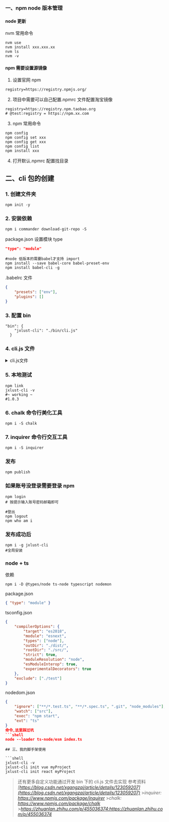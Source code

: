 ### 一、npm node 版本管理

#### node 更新

nvm 常用命令

```
nvm use
nvm install xxx.xxx.xx
nvm ls
nvm -v
```

#### npm 需要设置源镜像

1. 设置官网 npm

```
registry=https://registry.npmjs.org/
```

2. 项目中需要可以自己配置.npmrc 文件配置淘宝镜像

```
registry=https://registry.npm.taobao.org
# @test:registry = https://npm.xx.com
```

3. npm 常用命令

```
npm config
npm config set xxx
npm config get xxx
npm config list
npm install xxx
```

4. 打开默认.npmrc 配置找目录

## 二、cli 包的创建

### 1. 创建文件夹

```
npm init -y
```

### 2. 安装依赖

```
npm i commander download-git-repo -S
```

package.json 设置模块 type

```json
"type": "module"
```

```shell
#node 低版本的需要babel才支持 import
npm install --save babel-core babel-preset-env
npm install babel-cli -g
```

.babelrc 文件

```json
{
    "presets": ["env"],
    "plugins": []
}
```

### 3. 配置 bin

```
"bin": {
    "jxlust-cli": "./bin/cli.js"
  }
```

### 4. cli.js 文件

<details>
    <summary>cli.js文件</summary>

```js
#! /usr/bin/env node
import { program } from 'commander';
import chalk from 'chalk';
import inquirer from 'inquirer';
import download from 'download-git-repo'

console.log('\u{1f468} jxlust-cli working \u{1f4BB} ...');

const githubPathMap = new Map([['vue', 'github:jxlust/vue3-demo'], ['react', 'github:jxlust/ReactDom'], ['vuessr', 'github:jxlust/Vue3_Vite_Koa2_SSR']])

const downloadFromGit = (gitPath, projectName) => {
  download(
    gitPath,
    projectName,
    function (err) {
      console.log(err ? `Error \u{1f626}` : "Success \u{1f468}");
    }
  );
}
//version 版本号
//name 新项目名称
program
  .version("1.0.6", "-v, --version")
  .command("init <templateName> <projectName>")
  .description('create a new template project')
  .action(async (templateName, projectName) => {

    console.log(chalk.blue.bold(`project name ${projectName}`));
    // console.log('project name', chalk.hex('#049CDB').bold(projectName));
    if (githubPathMap.has(templateName)) {
      console.log("clone template ...");
      downloadFromGit(githubPathMap.get(templateName), projectName);
    } else {
      console.error("A template name that does not exist");
    }
  });

program
  .command("create")
  .description('create a project from select')
  .action(async () => {
    const repos = [...githubPathMap.keys()]
    // const repos = [{ name: 'vue', value: 1 }, { name: 'react', value: 2 }]
    const { repo, name } = await inquirer.prompt([{
      name: 'repo',
      type: 'list',
      choices: repos,
      message: 'Please choose a template to create project'
    }, {
      name: 'name', // key 名
      type: 'input', //type：input,confirm,list,rawlist,checkbox,password...
      message: 'Your project name', // 提示信息
      default: 'my-tpl-project' // 默认值
    }])
    console.log(chalk.green.bold(`Use ${repo} template,creating ${name} ...`))
    downloadFromGit(githubPathMap.get(repo), name);
  })
program.parse(process.argv);
```

</details>

### 5. 本地测试

```shell
npm link
jxlust-cli -v
#~ working ~
#1.0.3
```

### 6. chalk 命令行美化工具

```shell
npm i -S chalk
```

### 7. inquirer 命令行交互工具

```shell
npm i -S inquirer
```

### 发布

```
npm publish
```

### 如果账号没登录需要登录 npm

```shell
npm login
# 按提示输入账号密码邮箱即可

#登出
npm logout
npm who am i
```

### 发布成功后

```shell
npm i -g jxlust-cli
#全局安装
```

### node + ts

依赖

```shell
npm i -D @types/node ts-node typescript nodemon
```

package.json

```json
{ "type": "module" }
```

tsconfig.json

```json
{
    "compilerOptions": {
        "target": "es2018",
        "module": "esnext",
        "types": ["node"],
        "outDir": "./dist/",
        "rootDir": "./src/",
        "strict": true,
        "moduleResolution": "node",
        "esModuleInterop": true,
        "experimentalDecorators": true
    },
    "exclude": ["./test"]
}
```

nodedom.json

````json
{
    "ignore": ["**/*.test.ts", "**/*.spec.ts", ".git", "node_modules"],
    "watch": ["src"],
    "exec": "npm start",
    "ext": "ts"
}
命令,这里踩过坑
```shell
node --loader ts-node/esm index.ts
````

````
## 三、我的脚手架使用

```shell
jxlust-cli -v
jxlust-cli init vue myProject
jxlust-cli init react myProject
````
> 还有更多自定义功能通过开发 bin 下的 cli.js 文件去实现
> 参考资料 _[https://blog.csdn.net/xgangzai/article/details/123059207](https://blog.csdn.net/xgangzai/article/details/123059207)_ >_inquirer: https://www.npmjs.com/package/inquirer_ >_chalk: https://www.npmjs.com/package/chalk_ >*https://zhuanlan.zhihu.com/p/455036374:https://zhuanlan.zhihu.com/p/455036374*